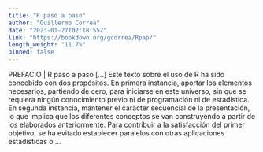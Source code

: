 ```yaml
---
title: "R paso a paso"
author: "Guillermo Correa"
date: "2023-01-27T02:18:55Z"
link: "https://bookdown.org/gcorrea/Rpap/"
length_weight: "11.7%"
pinned: false
---
```


PREFACIO | R paso a paso [...] Este texto sobre el uso de R ha sido concebido con dos propósitos. En primera instancia, aportar los elementos necesarios, partiendo de cero, para iniciarse en este universo, sin que se requiera ningún conocimiento previo ni de programación ni de estadística. En segunda instancia, mantener el carácter secuencial de la presentación, lo que implica que los diferentes conceptos se van construyendo a partir de los elaborados anteriormente. Para contribuir a la satisfacción del primer objetivo, se ha evitado establecer paralelos con otras aplicaciones estadísticas o ...
